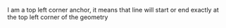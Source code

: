 I am a top left corner anchor, it means that line will start or end exactly at the top left corner of the geometry